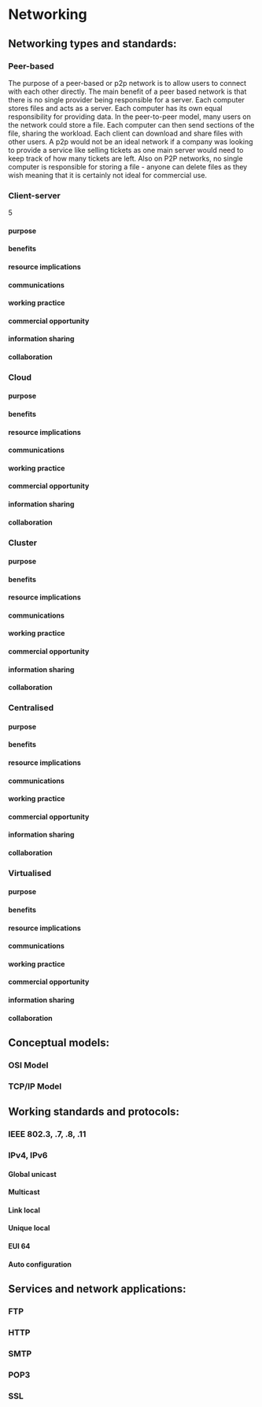 # Networking

## Networking types and standards:

### Peer-based
The purpose of a peer-based or p2p network is to allow users to connect with each other directly. The main benefit of a peer based network is that there is no single provider being responsible for a server. Each computer stores files and acts as a server. Each computer has its own equal responsibility for providing data. In the peer-to-peer model, many users on the network could store a file. Each computer can then send sections of the file, sharing the workload. Each client can download and share files with other users. A p2p would not be an ideal network if a company was looking to provide a service like selling tickets as one main server would need to keep track of how many tickets are left. Also on P2P networks, no single computer is responsible for storing a file - anyone can delete files as they wish meaning that it is certainly not ideal for commercial use.

### Client-server
5
#### purpose
#### benefits
#### resource implications
#### communications
#### working practice
#### commercial opportunity
#### information sharing
#### collaboration

### Cloud

#### purpose
#### benefits
#### resource implications
#### communications
#### working practice
#### commercial opportunity
#### information sharing
#### collaboration

### Cluster

#### purpose
#### benefits
#### resource implications
#### communications
#### working practice
#### commercial opportunity
#### information sharing
#### collaboration

### Centralised

#### purpose
#### benefits
#### resource implications
#### communications
#### working practice
#### commercial opportunity
#### information sharing
#### collaboration

### Virtualised

#### purpose
#### benefits
#### resource implications
#### communications
#### working practice
#### commercial opportunity
#### information sharing
#### collaboration

## Conceptual models:
### OSI Model

### TCP/IP Model

## Working standards and protocols:
### IEEE 802.3, .7, .8, .11

### IPv4, IPv6
#### Global unicast
#### Multicast 
#### Link local 
#### Unique local 
#### EUI 64 
#### Auto configuration

## Services and network applications:
### FTP

### HTTP

### SMTP

### POP3

### SSL
